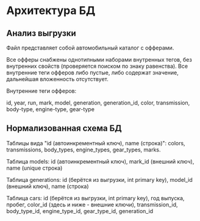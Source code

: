 # Архитектура БД

## Анализ выгрузки

Файл представляет собой автомобильный каталог с офферами.

Все офферы снабжены однотипными наборами внутренных тегов, 
без внутренних свойств (проверяется поиском по знаку равенства).
Все внутренние теги офферов либо пустые, либо содержат значение,
дальнейшая вложенность отсутствует.

Внутренние теги офферов:

id, year, run, 
mark, model, generation, generation_id, 
color, transmission, body-type, engine-type, gear-type

## Нормализованная схема БД

Таблицы вида "id (автоинкрементный ключ), name (строка)":
colors, transmissions, body_types, engine_types, gear_types, marks.

Таблица models: 
id (автоинкрементный ключ), 
mark_id (внешний ключ), 
name (unique строка)

Таблица generations: 
id (берётся из выгрузки, int primary key), 
model_id (внешний ключ), 
name (строка)

Таблица cars:
id (берётся из выгрузки, int primary key),
год выпуска,
пробег,
color_id (здесь и ниже - внешние ключи),
transmission_id,
body_type_id,
engine_type_id,
gear_type_id,
generation_id